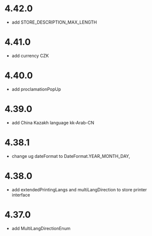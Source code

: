 
# 4.42.0
- add STORE_DESCRIPTION_MAX_LENGTH
# 4.41.0
- add currency CZK
# 4.40.0
- add proclamationPopUp

# 4.39.0
- add China Kazakh language kk-Arab-CN

# 4.38.1
- change ug dateFormat to DateFormat.YEAR_MONTH_DAY,

# 4.38.0
- add extendedPrintingLangs and multiLangDirection to store printer interface

# 4.37.0
- add MultiLangDirectionEnum
